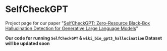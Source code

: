SelfCheckGPT
=====================================================
Project page for our paper "[SelfCheckGPT: Zero-Resource Black-Box Hallucination Detection for Generative Large Language Models](https://arxiv.org/abs/2303.08896)"

**Our code for running `SelfCheckGPT` & `wiki_bio_gpt3_hallucination` Dataset will be updated soon**


